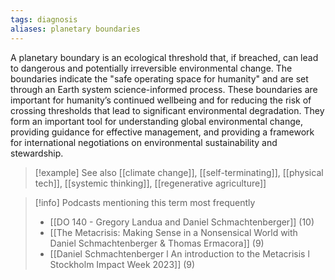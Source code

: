 ```yaml
---
tags: diagnosis
aliases: planetary boundaries
---
```


A planetary boundary is an ecological threshold that, if breached, can lead to dangerous and potentially irreversible environmental change. The boundaries indicate the "safe operating space for humanity" and are set through an Earth system science-informed process. These boundaries are important for humanity’s continued wellbeing and for reducing the risk of crossing thresholds that lead to significant environmental degradation. They form an important tool for understanding global environmental change, providing guidance for effective management, and providing a framework for international negotiations on environmental sustainability and stewardship.

> [!example] See also
> [[climate change]], [[self-terminating]], [[physical tech]], [[systemic thinking]], [[regenerative agriculture]]

> [!info] Podcasts mentioning this term most frequently
> * [[DO 140  - Gregory Landua and Daniel Schmachtenberger]] (10)
> * [[The Metacrisis: Making Sense in a Nonsensical World with Daniel Schmachtenberger & Thomas Ermacora]] (9)
> * [[Daniel Schmachtenberger l An introduction to the Metacrisis l Stockholm Impact Week 2023]] (9)